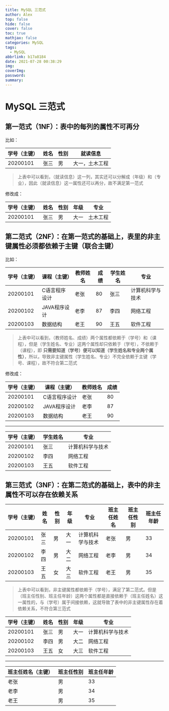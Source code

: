 ```yaml
---
title: MySQL 三范式
author: Alex
top: false
hide: false
cover: false
toc: true
mathjax: false
categories: MySQL
tags:
  - MySQL
abbrlink: b17a8184
date: 2021-07-28 00:38:29
img:
coverImg:
password:
summary:
---
```



# MySQL 三范式

## 第一范式（1NF）：表中的每列的属性不可再分

比如：

学号（主键）| 姓名 | 性别 | 就读信息
--- | --- | --- | ---
20200101 | 张三 | 男 | 大一，土木工程

> 上表中可以看到，（就读信息）这一列，其实还可以分解成（年级）和（专业），因此（就读信息）这一属性还可以再分，故不满足第一范式

修改成：

学号（主键）| 姓名 | 性别 | 年级 | 专业
--- | --- | --- | --- | ---
20200101 | 张三 | 男 | 大一 | 土木工程

## 第二范式（2NF）：在第一范式的基础上，表里的非主键属性必须都依赖于主键（联合主键）

比如：

学号（主键）|	课程（主键）|	教师姓名 |	成绩 |	学生姓名 |	专业
--- | --- | --- | --- | --- | ---
20200101 |	C语言程序设计 |		老张 |		80 |		张三 |		计算机科学与技术
20200102 |	JAVA程序设计 |		老李 |		87 |		李四 |		网络工程
20200103 |	数据结构 |		老王 |		90 |		王五 |		软件工程

> 上表中可以看到，（教师姓名、成绩）两个属性都依赖于（学号）和（课程），但是（学生姓名、专业）这两个属性却只依赖于（学号），不依赖于（课程），即 **只需要知道（学号）便可以知道（学生姓名和专业两个属性）**，所以，导致非主键属性（学生姓名、专业）不完全依赖于主键（学号、课程），故不符合第二范式

修改成：


学号（主键） |	课程（主键）|	教师姓名 |	成绩
--- | --- | --- | ---
20200101 | 	C语言程序设计 | 	老张 | 	80
20200102 | 	JAVA程序设计 | 	老李 | 	87
20200103 | 	数据结构 | 	老王 | 	90

---

学号（主键）|	学生姓名 |	专业
--- | --- | ---
20200101	 | 张三	 | 计算机科学与技术
20200102	 | 李四	 | 网络工程
20200103 | 	王五	 | 软件工程


## 第三范式（3NF）：在第二范式的基础上，表中的非主属性不可以存在依赖关系


学号（主键）| 姓名 | 性别 | 年级 | 专业 | 班主任姓名 | 班主任性别 | 班主任年龄
--- | --- | --- | --- | --- | --- | --- | ---
20200101 | 张三 | 男 | 大一 | 计算机科学与技术 | 老张 | 男 | 33
20200102 | 李四 | 男 | 大二 | 网络工程 | 老李 | 男 | 34
20200103 | 王五 | 女 | 大三 | 软件工程 | 老王 | 男 | 35

> 上表中可以看到，非主键属性都依赖于（学号），满足了第二范式。但是（班主任性别、班主任年龄）这两个属性都是直接依赖于（班主任姓名）这一属性的，与（学号）属于间接依赖，这就导致了表中的非主键属性存在着依赖关系，不符合第三范式

学号（主键）| 姓名 | 性别 | 年级 | 专业
--- | --- | --- | --- | ---
20200101 | 张三 | 男 | 大一 | 计算机科学与技术
20200102 | 李四 | 男 | 大二 | 网络工程
20200103 | 王五 | 女 | 大三 | 软件工程

---

班主任姓名（主键） | 班主任性别 | 班主任年龄
--- | --- | ---
老张 | 男 | 33
老李 | 男 | 34
老王 | 男 | 35
